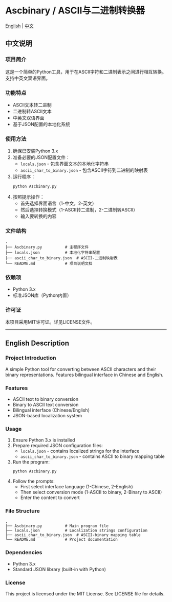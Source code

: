 # Ascbinary / ASCII与二进制转换器

[English](#english) | [中文](#chinese)

<a name="chinese"></a>
## 中文说明

### 项目简介
这是一个简单的Python工具，用于在ASCII字符和二进制表示之间进行相互转换。支持中英文双语界面。

### 功能特点
- ASCII文本转二进制
- 二进制转ASCII文本
- 中英文双语界面
- 基于JSON配置的本地化系统

### 使用方法
1. 确保已安装Python 3.x
2. 准备必要的JSON配置文件：
   - `locals.json` - 包含界面文本的本地化字符串
   - `ascii_char_to_binary.json` - 包含ASCII字符到二进制的映射表
3. 运行程序：
   ```bash
   python Ascbinary.py
   ```
4. 按照提示操作：
   - 首先选择界面语言（1-中文，2-英文）
   - 然后选择转换模式（1-ASCII转二进制，2-二进制转ASCII）
   - 输入要转换的内容

### 文件结构
```
.
├── Ascbinary.py          # 主程序文件
├── locals.json           # 本地化字符串配置
├── ascii_char_to_binary.json  # ASCII-二进制映射表
└── README.md             # 项目说明文档
```

### 依赖项
- Python 3.x
- 标准JSON库（Python内置）

### 许可证
本项目采用MIT许可证。详见LICENSE文件。

---

<a name="english"></a>
## English Description

### Project Introduction
A simple Python tool for converting between ASCII characters and their binary representations. Features bilingual interface in Chinese and English.

### Features
- ASCII text to binary conversion
- Binary to ASCII text conversion
- Bilingual interface (Chinese/English)
- JSON-based localization system

### Usage
1. Ensure Python 3.x is installed
2. Prepare required JSON configuration files:
   - `locals.json` - contains localized strings for the interface
   - `ascii_char_to_binary.json` - contains ASCII to binary mapping table
3. Run the program:
   ```bash
   python Ascbinary.py
   ```
4. Follow the prompts:
   - First select interface language (1-Chinese, 2-English)
   - Then select conversion mode (1-ASCII to binary, 2-Binary to ASCII)
   - Enter the content to convert

### File Structure
```
.
├── Ascbinary.py          # Main program file
├── locals.json           # Localization strings configuration
├── ascii_char_to_binary.json  # ASCII-binary mapping table
└── README.md             # Project documentation
```

### Dependencies
- Python 3.x
- Standard JSON library (built-in with Python)

### License
This project is licensed under the MIT License. See LICENSE file for details.
